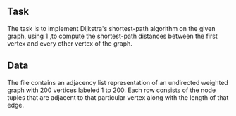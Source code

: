 ## Task

The task is to implement  Dijkstra's shortest-path algorithm on the given graph, using 1 ,to compute the shortest-path distances between the first vertex and every other vertex of the graph. 

## Data

The file contains an adjacency list representation of an undirected weighted graph with 200 vertices labeled 1 to 200. Each row consists of the node tuples that are adjacent to that particular vertex along with the length of that edge. 